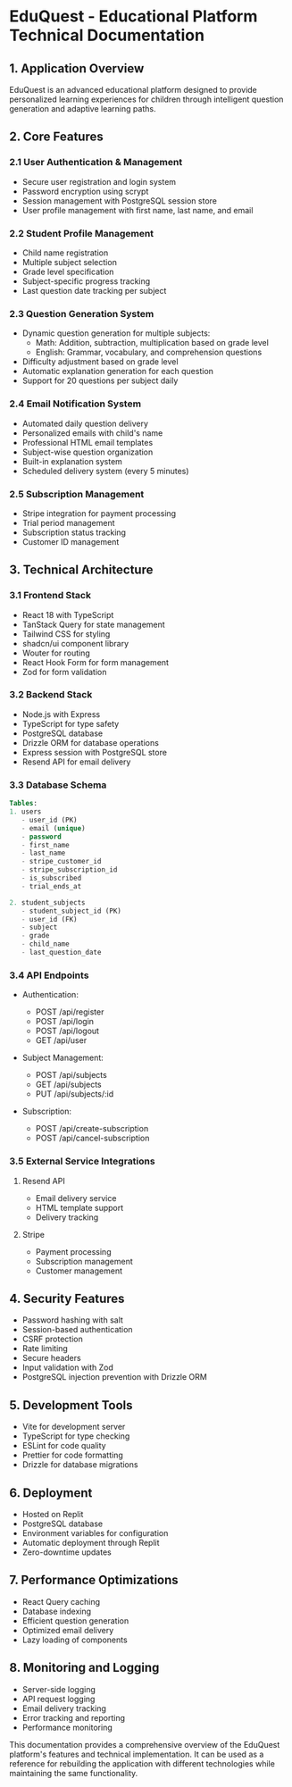 # EduQuest - Educational Platform Technical Documentation

## 1. Application Overview
EduQuest is an advanced educational platform designed to provide personalized learning experiences for children through intelligent question generation and adaptive learning paths.

## 2. Core Features

### 2.1 User Authentication & Management
- Secure user registration and login system
- Password encryption using scrypt
- Session management with PostgreSQL session store
- User profile management with first name, last name, and email

### 2.2 Student Profile Management
- Child name registration
- Multiple subject selection
- Grade level specification
- Subject-specific progress tracking
- Last question date tracking per subject

### 2.3 Question Generation System
- Dynamic question generation for multiple subjects:
  - Math: Addition, subtraction, multiplication based on grade level
  - English: Grammar, vocabulary, and comprehension questions
- Difficulty adjustment based on grade level
- Automatic explanation generation for each question
- Support for 20 questions per subject daily

### 2.4 Email Notification System
- Automated daily question delivery
- Personalized emails with child's name
- Professional HTML email templates
- Subject-wise question organization
- Built-in explanation system
- Scheduled delivery system (every 5 minutes)

### 2.5 Subscription Management
- Stripe integration for payment processing
- Trial period management
- Subscription status tracking
- Customer ID management

## 3. Technical Architecture

### 3.1 Frontend Stack
- React 18 with TypeScript
- TanStack Query for state management
- Tailwind CSS for styling
- shadcn/ui component library
- Wouter for routing
- React Hook Form for form management
- Zod for form validation

### 3.2 Backend Stack
- Node.js with Express
- TypeScript for type safety
- PostgreSQL database
- Drizzle ORM for database operations
- Express session with PostgreSQL store
- Resend API for email delivery

### 3.3 Database Schema
```sql
Tables:
1. users
   - user_id (PK)
   - email (unique)
   - password
   - first_name
   - last_name
   - stripe_customer_id
   - stripe_subscription_id
   - is_subscribed
   - trial_ends_at

2. student_subjects
   - student_subject_id (PK)
   - user_id (FK)
   - subject
   - grade
   - child_name
   - last_question_date
```

### 3.4 API Endpoints
- Authentication:
  - POST /api/register
  - POST /api/login
  - POST /api/logout
  - GET /api/user

- Subject Management:
  - POST /api/subjects
  - GET /api/subjects
  - PUT /api/subjects/:id

- Subscription:
  - POST /api/create-subscription
  - POST /api/cancel-subscription

### 3.5 External Service Integrations
1. Resend API
   - Email delivery service
   - HTML template support
   - Delivery tracking

2. Stripe
   - Payment processing
   - Subscription management
   - Customer management

## 4. Security Features
- Password hashing with salt
- Session-based authentication
- CSRF protection
- Rate limiting
- Secure headers
- Input validation with Zod
- PostgreSQL injection prevention with Drizzle ORM

## 5. Development Tools
- Vite for development server
- TypeScript for type checking
- ESLint for code quality
- Prettier for code formatting
- Drizzle for database migrations

## 6. Deployment
- Hosted on Replit
- PostgreSQL database
- Environment variables for configuration
- Automatic deployment through Replit
- Zero-downtime updates

## 7. Performance Optimizations
- React Query caching
- Database indexing
- Efficient question generation
- Optimized email delivery
- Lazy loading of components

## 8. Monitoring and Logging
- Server-side logging
- API request logging
- Email delivery tracking
- Error tracking and reporting
- Performance monitoring

This documentation provides a comprehensive overview of the EduQuest platform's features and technical implementation. It can be used as a reference for rebuilding the application with different technologies while maintaining the same functionality.
